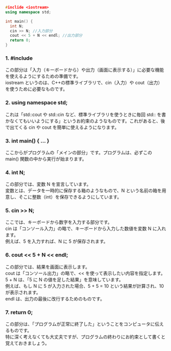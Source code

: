 ```C++
#inclide <iostream>
using namespace std;

int main() {
  int N;
  cin >> N; //入力部分
  cout << 5 + N << endl; //出力部分
  return 0;
}
```

### 1. #include <iostream>

この部分は「入力（キーボードから）や出力（画面に表示する）」に必要な機能を使えるようにするための準備です。  
iostream というのは、C++の標準ライブラリで、cin（入力）や cout（出力）を使うために必要なものです。

### 2. using namespace std;

これは「std::cout や std::cin など、標準ライブラリを使うときに毎回 std:: を書かなくてもいいようにする」というお約束のようなものです。これがあると、後で出てくる cin や cout を簡単に使えるようになります。

### 3. int main() { ... }

ここからがプログラムの「メインの部分」です。プログラムは、必ずこの main() 関数の中から実行が始まります。

### 4. int N;

この部分では、変数 N を宣言しています。  
変数とは、データを一時的に保存する箱のようなもので、N という名前の箱を用意し、そこに整数（int）を保存できるようにしています。

### 5. cin >> N;

ここでは、キーボードから数字を入力する部分です。  
cin は「コンソール入力」の略で、キーボードから入力した数値を変数 N に入れます。  
例えば、5 を入力すれば、N に 5 が保存されます。

### 6. cout << 5 + N << endl;

この部分では、結果を画面に表示します。  
cout は「コンソール出力」の略で、<< を使って表示したい内容を指定します。  
5 + N は、「5 に N の値を足した結果」を意味しています。  
例えば、もし N に 5 が入力された場合、5 + 5 = 10 という結果が計算され、10 が表示されます。  
endl は、出力の最後に改行するためのものです。

### 7. return 0;

この部分は、「プログラムが正常に終了した」ということをコンピュータに伝えるものです。  
特に深く考えなくても大丈夫ですが、プログラムの終わりにお約束として書くと覚えておきましょう。
